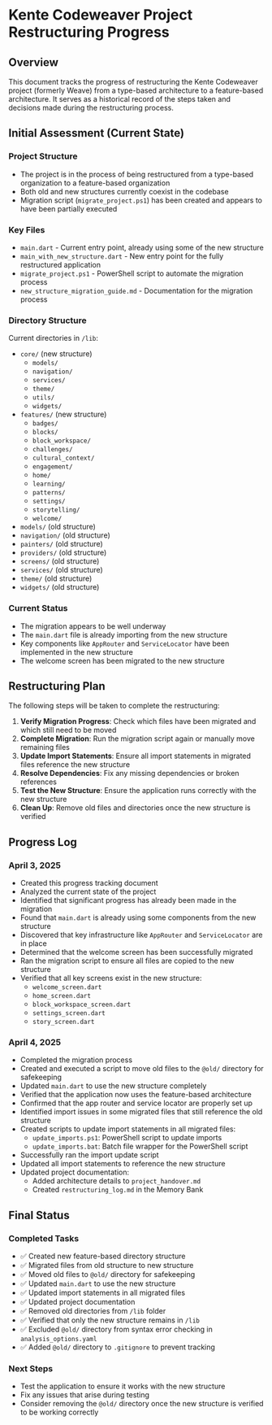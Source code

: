 # Kente Codeweaver Project Restructuring Progress

## Overview
This document tracks the progress of restructuring the Kente Codeweaver project (formerly Weave) from a type-based architecture to a feature-based architecture. It serves as a historical record of the steps taken and decisions made during the restructuring process.

## Initial Assessment (Current State)

### Project Structure
- The project is in the process of being restructured from a type-based organization to a feature-based organization
- Both old and new structures currently coexist in the codebase
- Migration script (`migrate_project.ps1`) has been created and appears to have been partially executed

### Key Files
- `main.dart` - Current entry point, already using some of the new structure
- `main_with_new_structure.dart` - New entry point for the fully restructured application
- `migrate_project.ps1` - PowerShell script to automate the migration process
- `new_structure_migration_guide.md` - Documentation for the migration process

### Directory Structure
Current directories in `/lib`:
- `core/` (new structure)
  - `models/`
  - `navigation/`
  - `services/`
  - `theme/`
  - `utils/`
  - `widgets/`
- `features/` (new structure)
  - `badges/`
  - `blocks/`
  - `block_workspace/`
  - `challenges/`
  - `cultural_context/`
  - `engagement/`
  - `home/`
  - `learning/`
  - `patterns/`
  - `settings/`
  - `storytelling/`
  - `welcome/`
- `models/` (old structure)
- `navigation/` (old structure)
- `painters/` (old structure)
- `providers/` (old structure)
- `screens/` (old structure)
- `services/` (old structure)
- `theme/` (old structure)
- `widgets/` (old structure)

### Current Status
- The migration appears to be well underway
- The `main.dart` file is already importing from the new structure
- Key components like `AppRouter` and `ServiceLocator` have been implemented in the new structure
- The welcome screen has been migrated to the new structure

## Restructuring Plan
The following steps will be taken to complete the restructuring:

1. **Verify Migration Progress**: Check which files have been migrated and which still need to be moved
2. **Complete Migration**: Run the migration script again or manually move remaining files
3. **Update Import Statements**: Ensure all import statements in migrated files reference the new structure
4. **Resolve Dependencies**: Fix any missing dependencies or broken references
5. **Test the New Structure**: Ensure the application runs correctly with the new structure
6. **Clean Up**: Remove old files and directories once the new structure is verified

## Progress Log

### April 3, 2025
- Created this progress tracking document
- Analyzed the current state of the project
- Identified that significant progress has already been made in the migration
- Found that `main.dart` is already using some components from the new structure
- Discovered that key infrastructure like `AppRouter` and `ServiceLocator` are in place
- Determined that the welcome screen has been successfully migrated
- Ran the migration script to ensure all files are copied to the new structure
- Verified that all key screens exist in the new structure:
  - `welcome_screen.dart`
  - `home_screen.dart`
  - `block_workspace_screen.dart`
  - `settings_screen.dart`
  - `story_screen.dart`

### April 4, 2025
- Completed the migration process
- Created and executed a script to move old files to the `@old/` directory for safekeeping
- Updated `main.dart` to use the new structure completely
- Verified that the application now uses the feature-based architecture
- Confirmed that the app router and service locator are properly set up
- Identified import issues in some migrated files that still reference the old structure
- Created scripts to update import statements in all migrated files:
  - `update_imports.ps1`: PowerShell script to update imports
  - `update_imports.bat`: Batch file wrapper for the PowerShell script
- Successfully ran the import update script
- Updated all import statements to reference the new structure
- Updated project documentation:
  - Added architecture details to `project_handover.md`
  - Created `restructuring_log.md` in the Memory Bank

## Final Status

### Completed Tasks
- ✅ Created new feature-based directory structure
- ✅ Migrated files from old structure to new structure
- ✅ Moved old files to `@old/` directory for safekeeping
- ✅ Updated `main.dart` to use the new structure
- ✅ Updated import statements in all migrated files
- ✅ Updated project documentation
- ✅ Removed old directories from `/lib` folder
- ✅ Verified that only the new structure remains in `/lib`
- ✅ Excluded `@old/` directory from syntax error checking in `analysis_options.yaml`
- ✅ Added `@old/` directory to `.gitignore` to prevent tracking

### Next Steps
- Test the application to ensure it works with the new structure
- Fix any issues that arise during testing
- Consider removing the `@old/` directory once the new structure is verified to be working correctly


